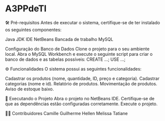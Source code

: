 # A3PPdeTI
🛠 Pré-requisitos
Antes de executar o sistema, certifique-se de ter instalado os seguintes componentes:

Java JDK
IDE NetBeans
Bancada de trabalho MySQL

Configuração do Banco de Dados
Clone o projeto para o seu ambiente local.
Abra o MySQL Workbench e execute o seguinte script para criar o banco de dados e as tabelas possíveis:
CREATE ...;
USE ...;

   
⚙️ Funcionalidades
O sistema possui as seguintes funcionalidades:

Cadastrar os produtos (nome,  quantidade, ID, preço e categoria).
Cadastrar categorias (nome e id).
Relatório de produtos.
Movimentação de produtos.
Aviso de estoque baixo.

🚀 Executando o Projeto
Abra o projeto no NetBeans IDE.
Certifique-se de que as dependências estão configuradas corretamente.
Execute o projeto.

👨‍💻 Contribuidores
Camille
Guilherme 
Hellen
Melissa
Tatiane 


